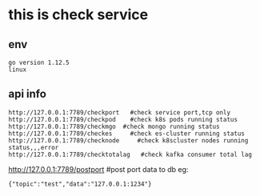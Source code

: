 # this is check service 
## env
```
go version 1.12.5
linux
```
## api info 
```$xslt
http://127.0.0.1:7789/checkport   #check service port,tcp only
http://127.0.0.1:7789/checkpod    #check k8s pods running status
http://127.0.0.1:7789/checkmgo  #check mongo running status
http://127.0.0.1:7789/checkes     #check es-cluster running status
http://127.0.0.1:7789/checknode     #check k8scluster nodes running status,,,error
http://127.0.0.1:7789/checktotalag   #check kafka consumer total lag 

```
http://127.0.0.1:7789/postport   #post port data to db
eg:
```cassandraql
{"topic":"test","data":"127.0.0.1:1234"}
```



